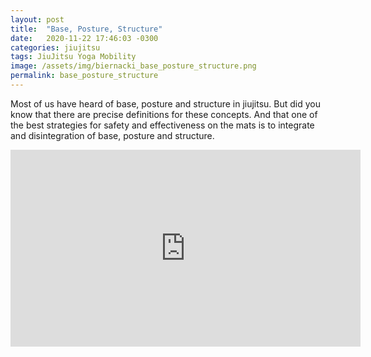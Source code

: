 ```yaml
---
layout: post
title:  "Base, Posture, Structure"
date:   2020-11-22 17:46:03 -0300
categories: jiujitsu
tags: JiuJitsu Yoga Mobility
image: /assets/img/biernacki_base_posture_structure.png
permalink: base_posture_structure
---
```


Most of us have heard of base, posture and structure in jiujitsu.
But did you know that there are precise definitions for these concepts.
And that one of the best strategies for safety and effectiveness on the mats is to integrate and disintegration of base, posture and structure.

<div class="d-flex justify-content-center">
  <iframe width="560" height="315" src="https://www.youtube.com/embed/j5RaxEV9fx8" frameborder="0" allow="accelerometer; autoplay; clipboard-write; encrypted-media; gyroscope; picture-in-picture" allowfullscreen ></iframe>
</div>
